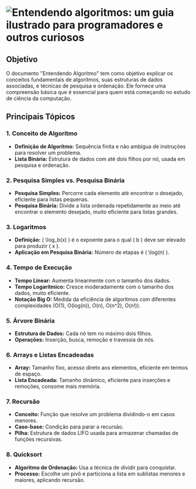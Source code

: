 # ![Entendendo algoritmos: um guia ilustrado para programadores e outros curiosos](https://img.shields.io/badge/Entendendo_algoritmos:_um_guia_ilustrado_para_programadores_e_outros_curiosos-ff69b4?style=for-the-badge)


## **Objetivo**
O documento "Entendendo Algoritmo" tem como objetivo explicar os conceitos fundamentais de algoritmos, suas estruturas de dados associadas, e técnicas de pesquisa e ordenação. Ele fornece uma compreensão básica que é essencial para quem está começando no estudo de ciência da computação.

## **Principais Tópicos**

### 1. **Conceito de Algoritmo**
- **Definição de Algoritmo:** Sequência finita e não ambígua de instruções para resolver um problema.
- **Lista Binária:** Estrutura de dados com até dois filhos por nó, usada em pesquisa e ordenação.

### 2. **Pesquisa Simples vs. Pesquisa Binária**
- **Pesquisa Simples:** Percorre cada elemento até encontrar o desejado, eficiente para listas pequenas.
- **Pesquisa Binária:** Divide a lista ordenada repetidamente ao meio até encontrar o elemento desejado, muito eficiente para listas grandes.

### 3. **Logaritmos**
- **Definição:** \( \log_b(x) \) é o expoente para o qual \( b \) deve ser elevado para produzir \( x \).
- **Aplicação em Pesquisa Binária:** Número de etapas é \( \log(n) \).

### 4. **Tempo de Execução**
- **Tempo Linear:** Aumenta linearmente com o tamanho dos dados.
- **Tempo Logarítmico:** Cresce moderadamente com o tamanho dos dados, muito eficiente.
- **Notação Big O:** Medida da eficiência de algoritmos com diferentes complexidades (O(1), O(log(n)), O(n), O(n^2), O(n!)).

### 5. **Árvore Binária**
- **Estrutura de Dados:** Cada nó tem no máximo dois filhos.
- **Operações:** Inserção, busca, remoção e travessia de nós.

### 6. **Arrays e Listas Encadeadas**
- **Array:** Tamanho fixo, acesso direto aos elementos, eficiente em termos de espaço.
- **Lista Encadeada:** Tamanho dinâmico, eficiente para inserções e remoções, consome mais memória.

### 7. **Recursão**
- **Conceito:** Função que resolve um problema dividindo-o em casos menores.
- **Caso-base:** Condição para parar a recursão.
- **Pilha:** Estrutura de dados LIFO usada para armazenar chamadas de funções recursivas.

### 8. **Quicksort**
- **Algoritmo de Ordenação:** Usa a técnica de dividir para conquistar.
- **Processo:** Escolhe um pivô e particiona a lista em sublistas menores e maiores, aplicando recursão.

